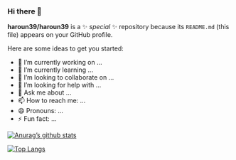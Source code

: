 ### Hi there 👋


**haroun39/haroun39** is a ✨ _special_ ✨ repository because its `README.md` (this file) appears on your GitHub profile.

Here are some ideas to get you started:

- 🔭 I’m currently working on ...
- 🌱 I’m currently learning ...
- 👯 I’m looking to collaborate on ...
- 🤔 I’m looking for help with ...
- 💬 Ask me about ...
- 📫 How to reach me: ...
- 😄 Pronouns: ...
- ⚡ Fun fact: ...

[![Anurag’s github stats](https://github-readme-stats.vercel.app/api?username=haroun39)](https://github.com/haroun39)


[![Top Langs](https://github-readme-stats.vercel.app/api/top-langs/?username=haroun39&layout=compact)](https://github.com/haroun39)
